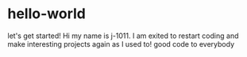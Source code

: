 # hello-world
let's get started!
Hi my name is j-1011. I am exited to restart coding and make interesting projects again as I used to!
good code to everybody
